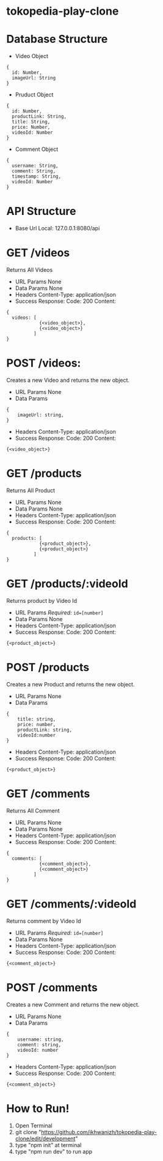# tokopedia-play-clone

# Database Structure
* Video Object
```
{
  id: Number,
  imageUrl: String
}
```
* Pruduct Object
```
{
  id: Number,
  productLink: String,
  title: String,
  price: Number,
  videoId: Number
}
```
* Comment Object
```
{
  username: String,
  comment: String,
  timestamp: String,
  videoId: Number
}
```

# API Structure
- Base Url Local: 127.0.0.1:8080/api
# GET /videos
Returns All Videos
- URL Params
  None
- Data Params
  None
- Headers
  Content-Type: application/json
- Success Response:
  Code: 200
  Content:
```
{
  videos: [
            {<video_object>},
            {<video_object>}
          ]
}
```

# POST /videos:
Creates a new Video and returns the new object.
- URL Params
  None
- Data Params
```
{
    imageUrl: string,
}
```
- Headers
  Content-Type: application/json
- Success Response:
  Code: 200
  Content:
```
{<video_object>}
```

# GET /products
Returns All Product
- URL Params
  None
- Data Params
  None
- Headers
  Content-Type: application/json
- Success Response:
  Code: 200
  Content:
```
{
  products: [
            {<product_object>},
            {<product_object>}
          ]
}
```

# GET /products/:videoId
Returns product by Video Id
- URL Params
  *Required:* `id=[number]`
- Data Params
  None
- Headers
  Content-Type: application/json
- Success Response:
  Code: 200
  Content:
```
{<product_object>}
```

# POST /products
Creates a new Product and returns the new object.
- URL Params
  None
- Data Params
```
{
    title: string,
    price: number,
    productLink: string,
    videoId:number
}
```
- Headers
  Content-Type: application/json
- Success Response:
  Code: 200
  Content:
```
{<product_object>}
```

# GET /comments
Returns All Comment
- URL Params
  None
- Data Params
  None
- Headers
  Content-Type: application/json
- Success Response:
  Code: 200
  Content:
```
{
  comments: [
            {<comment_object>},
            {<comment_object>}
          ]
}
```

# GET /comments/:videoId
Returns comment by Video Id
- URL Params
  *Required:* `id=[number]`
- Data Params
  None
- Headers
  Content-Type: application/json
- Success Response:
  Code: 200
  Content:
```
{<comment_object>}
```

# POST /comments
Creates a new Comment and returns the new object.
- URL Params
  None
- Data Params
```
{
    username: string,
    comment: string,
    videoId: number
}
```
- Headers
  Content-Type: application/json
- Success Response:
  Code: 200
  Content:
```
{<comment_object>}
```

# How to Run!
1. Open Terminal
2. git clone "https://github.com/ikhwanizh/tokopedia-play-clone/edit/development"
3. type "npm init" at terminal
4. type "npm run dev" to run app
